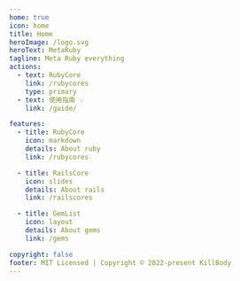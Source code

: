 ```yaml
---
home: true
icon: home
title: Home
heroImage: /logo.svg
heroText: MetaRuby
tagline: Meta Ruby everything
actions:
  - text: RubyCore
    link: /rubycores
    type: primary
  - text: 使用指南 💡
    link: /guide/

features:
  - title: RubyCore
    icon: markdown
    details: About ruby
    link: /rubycores

  - title: RailsCore
    icon: slides
    details: About rails
    link: /railscores

  - title: GemList
    icon: layout
    details: About gems
    link: /gems

copyright: false
footer: MIT Licensed | Copyright © 2022-present KillBody
---
```

<!-- 
这是项目主页的案例。你可以在这里放置你的主体内容。

想要使用此布局，你需要在页面 front matter 中设置 `home: true`。

配置项的相关说明详见 [项目主页配置](https://vuepress-theme-hope.github.io/v2/zh/guide/layout/home/)。 -->
